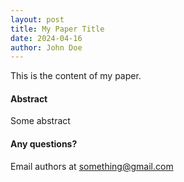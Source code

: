 ```yaml
---
layout: post
title: My Paper Title
date: 2024-04-16
author: John Doe
---
```


This is the content of my paper.

#### Abstract
Some abstract

#### Any questions? 
Email authors at [something@gmail.com](mailto:something@gmail.com)